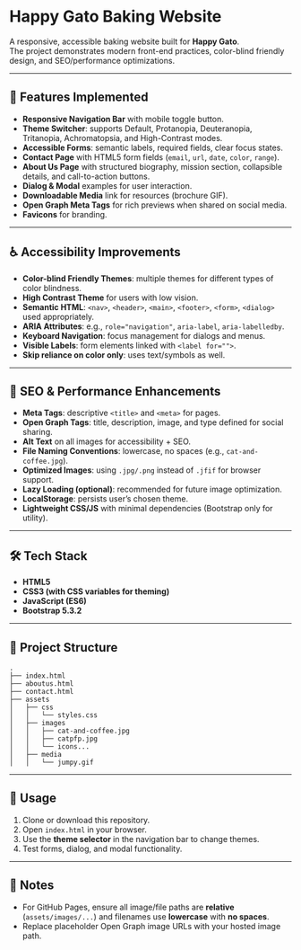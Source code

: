 # Happy Gato Baking Website

A responsive, accessible baking website built for **Happy Gato**.  
The project demonstrates modern front-end practices, color-blind friendly design, and SEO/performance optimizations.

---

## 🌟 Features Implemented
- **Responsive Navigation Bar** with mobile toggle button.  
- **Theme Switcher**: supports Default, Protanopia, Deuteranopia, Tritanopia, Achromatopsia, and High-Contrast modes.  
- **Accessible Forms**: semantic labels, required fields, clear focus states.  
- **Contact Page** with HTML5 form fields (`email`, `url`, `date`, `color`, `range`).  
- **About Us Page** with structured biography, mission section, collapsible details, and call-to-action buttons.  
- **Dialog & Modal** examples for user interaction.  
- **Downloadable Media** link for resources (brochure GIF).  
- **Open Graph Meta Tags** for rich previews when shared on social media.  
- **Favicons** for branding.  

---

## ♿ Accessibility Improvements
- **Color-blind Friendly Themes**: multiple themes for different types of color blindness.  
- **High Contrast Theme** for users with low vision.  
- **Semantic HTML**: `<nav>`, `<header>`, `<main>`, `<footer>`, `<form>`, `<dialog>` used appropriately.  
- **ARIA Attributes**: e.g., `role="navigation"`, `aria-label`, `aria-labelledby`.  
- **Keyboard Navigation**: focus management for dialogs and menus.  
- **Visible Labels**: form elements linked with `<label for="">`.  
- **Skip reliance on color only**: uses text/symbols as well.  

---

## 🚀 SEO & Performance Enhancements
- **Meta Tags**: descriptive `<title>` and `<meta>` for pages.  
- **Open Graph Tags**: title, description, image, and type defined for social sharing.  
- **Alt Text** on all images for accessibility + SEO.  
- **File Naming Conventions**: lowercase, no spaces (e.g., `cat-and-coffee.jpg`).  
- **Optimized Images**: using `.jpg/.png` instead of `.jfif` for browser support.  
- **Lazy Loading (optional)**: recommended for future image optimization.  
- **LocalStorage**: persists user’s chosen theme.  
- **Lightweight CSS/JS** with minimal dependencies (Bootstrap only for utility).  

---



## 🛠️ Tech Stack
- **HTML5**  
- **CSS3 (with CSS variables for theming)**  
- **JavaScript (ES6)**  
- **Bootstrap 5.3.2**  

---

## 📂 Project Structure
```
.
├── index.html
├── aboutus.html
├── contact.html
├── assets
│   ├── css
│   │   └── styles.css
│   ├── images
│   │   ├── cat-and-coffee.jpg
│   │   ├── catpfp.jpg
│   │   └── icons...
│   ├── media
│   │   └── jumpy.gif

```

---

## 📖 Usage
1. Clone or download this repository.  
2. Open `index.html` in your browser.  
3. Use the **theme selector** in the navigation bar to change themes.  
4. Test forms, dialog, and modal functionality.  

---

## 📌 Notes
- For GitHub Pages, ensure all image/file paths are **relative** (`assets/images/...`) and filenames use **lowercase** with **no spaces**.  
- Replace placeholder Open Graph image URLs with your hosted image path.  
